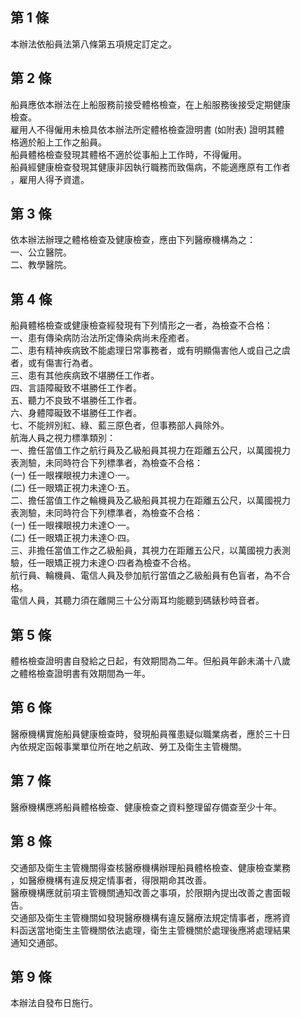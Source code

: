 第 1 條
-------
本辦法依船員法第八條第五項規定訂定之。

第 2 條
-------
船員應依本辦法在上船服務前接受體格檢查，在上船服務後接受定期健康  
檢查。  
雇用人不得僱用未檢具依本辦法所定體格檢查證明書 (如附表) 證明其體  
格適於船上工作之船員。  
船員體格檢查發現其體格不適於從事船上工作時，不得僱用。  
船員經健康檢查發現其健康非因執行職務而致傷病，不能適應原有工作者  
，雇用人得予資遣。

第 3 條
-------
依本辦法辦理之體格檢查及健康檢查，應由下列醫療機構為之：  
一、公立醫院。  
二、教學醫院。

第 4 條
-------
船員體格檢查或健康檢查經發現有下列情形之一者，為檢查不合格：  
一、患有傳染病防治法所定傳染病尚未痊癒者。  
二、患有精神疾病致不能處理日常事務者，或有明顯傷害他人或自己之虞  
    者，或有傷害行為者。  
三、患有其他疾病致不堪勝任工作者。  
四、言語障礙致不堪勝任工作者。  
五、聽力不良致不堪勝任工作者。  
六、身體障礙致不堪勝任工作者。  
七、不能辨別紅、綠、藍三原色者，但事務部人員除外。  
航海人員之視力標準類別：  
一、擔任當值工作之航行員及乙級船員其視力在距離五公尺，以萬國視力  
    表測驗，未同時符合下列標準者，為檢查不合格：  
 (一) 任一眼裸眼視力未達○‧一。  
 (二) 任一眼矯正視力未達○‧五。  
二、擔任當值工作之輪機員及乙級船員其視力在距離五公尺，以萬國視力  
    表測驗，未同時符合下列標準者，為檢查不合格：  
 (一) 任一眼裸眼視力未達○‧一。  
 (二) 任一眼矯正視力未達○‧四。  
三、非擔任當值工作之乙級船員，其視力在距離五公尺，以萬國視力表測  
    驗，任一眼矯正視力未達○‧四者為檢查不合格。  
航行員、輪機員、電信人員及參加航行當值之乙級船員有色盲者，為不合  
格。  
電信人員，其聽力須在離開三十公分兩耳均能聽到碼錶秒時音者。

第 5 條
-------
體格檢查證明書自發給之日起，有效期間為二年。但船員年齡未滿十八歲  
之體格檢查證明書有效期間為一年。

第 6 條
-------
醫療機構實施船員健康檢查時，發現船員罹患疑似職業病者，應於三十日  
內依規定函報事業單位所在地之航政、勞工及衛生主管機關。

第 7 條
-------
醫療機構應將船員體格檢查、健康檢查之資料整理留存備查至少十年。

第 8 條
-------
交通部及衛生主管機關得查核醫療機構辦理船員體格檢查、健康檢查業務  
，如醫療機構有違反規定情事者，得限期命其改善。  
醫療機構應就前項主管機關通知改善之事項，於限期內提出改善之書面報  
告。  
交通部及衛生主管機關如發現醫療機構有違反醫療法規定情事者，應將資  
料函送當地衛生主管機關依法處理，衛生主管機關於處理後應將處理結果  
通知交通部。

第 9 條
-------
本辦法自發布日施行。

